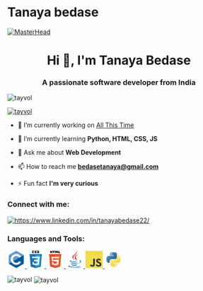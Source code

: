 # Tanaya bedase

[![MasterHead](https://i.pinimg.com/originals/f4/6c/4f/f46c4f0c2842ed57ac3670e35faaa411.gif)](https://tayvol.io)
<h1 align="center">Hi 👋, I'm Tanaya Bedase</h1>
<h3 align="center">A passionate software developer from India</h3>



<p align="left"> <img src="https://komarev.com/ghpvc/?username=tayvol&label=Profile%20views&color=0e75b6&style=flat" alt="tayvol" /> </p>

<p align="left"> <a href="https://github.com/ryo-ma/github-profile-trophy"><img src="https://github-profile-trophy.vercel.app/?username=tayvol" alt="tayvol" /></a> </p>

- 🔭 I’m currently working on [All This Time](https://tayvol.github.io/allthistime/)

- 🌱 I’m currently learning **Python, HTML, CSS, JS**

- 💬 Ask me about **Web Development**

- 📫 How to reach me **bedasetanaya@gmail.com**

- ⚡ Fun fact **I'm very curious**

<h3 align="left">Connect with me:</h3>
<p align="left">
<a href="https://linkedin.com/in/https://www.linkedin.com/in/tanayabedase22/" target="blank"><img align="center" src="https://raw.githubusercontent.com/rahuldkjain/github-profile-readme-generator/master/src/images/icons/Social/linked-in-alt.svg" alt="https://www.linkedin.com/in/tanayabedase22/" height="30" width="40" /></a>
</p>

<h3 align="left">Languages and Tools:</h3>
<p align="left"> <a href="https://www.cprogramming.com/" target="_blank" rel="noreferrer"> <img src="https://raw.githubusercontent.com/devicons/devicon/master/icons/c/c-original.svg" alt="c" width="40" height="40"/> </a> <a href="https://www.w3schools.com/css/" target="_blank" rel="noreferrer"> <img src="https://raw.githubusercontent.com/devicons/devicon/master/icons/css3/css3-original-wordmark.svg" alt="css3" width="40" height="40"/> </a> <a href="https://www.w3.org/html/" target="_blank" rel="noreferrer"> <img src="https://raw.githubusercontent.com/devicons/devicon/master/icons/html5/html5-original-wordmark.svg" alt="html5" width="40" height="40"/> </a> <a href="https://www.java.com" target="_blank" rel="noreferrer"> <img src="https://raw.githubusercontent.com/devicons/devicon/master/icons/java/java-original.svg" alt="java" width="40" height="40"/> </a> <a href="https://developer.mozilla.org/en-US/docs/Web/JavaScript" target="_blank" rel="noreferrer"> <img src="https://raw.githubusercontent.com/devicons/devicon/master/icons/javascript/javascript-original.svg" alt="javascript" width="40" height="40"/> </a> <a href="https://www.python.org" target="_blank" rel="noreferrer"> <img src="https://raw.githubusercontent.com/devicons/devicon/master/icons/python/python-original.svg" alt="python" width="40" height="40"/> </a> </p>

<p><img align="left" src="https://github-readme-stats.vercel.app/api/top-langs?username=tayvol&show_icons=true&locale=en&layout=compact" alt="tayvol" /></p>

<p>&nbsp;<img align="center" src="https://github-readme-stats.vercel.app/api?username=tayvol&show_icons=true&locale=en" alt="tayvol" /></p>
